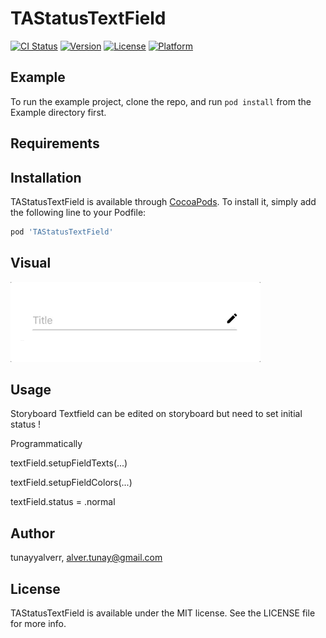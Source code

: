 # TAStatusTextField

[![CI Status](https://img.shields.io/travis/tunayyalverr/TAStatusTextField.svg?style=flat)](https://travis-ci.org/tunayyalverr/TAStatusTextField)
[![Version](https://img.shields.io/cocoapods/v/TAStatusTextField.svg?style=flat)](https://cocoapods.org/pods/TAStatusTextField)
[![License](https://img.shields.io/cocoapods/l/TAStatusTextField.svg?style=flat)](https://cocoapods.org/pods/TAStatusTextField)
[![Platform](https://img.shields.io/cocoapods/p/TAStatusTextField.svg?style=flat)](https://cocoapods.org/pods/TAStatusTextField)

## Example

To run the example project, clone the repo, and run `pod install` from the Example directory first.

## Requirements

## Installation

TAStatusTextField is available through [CocoaPods](https://cocoapods.org). To install
it, simply add the following line to your Podfile:

```ruby
pod 'TAStatusTextField'
```

## Visual
![](TAStatusTextFieldGIF.gif)

## Usage

Storyboard
Textfield can be edited on storyboard but need to set initial status !

Programmatically
<p>textField.setupFieldTexts(...)<p>
<p>textField.setupFieldColors(...)<p>
<p>textField.status = .normal</p>

## Author

tunayyalverr, alver.tunay@gmail.com

## License

TAStatusTextField is available under the MIT license. See the LICENSE file for more info.
